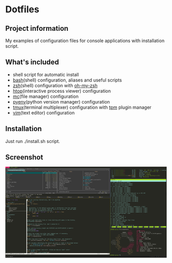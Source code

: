 # Dotfiles
## Project information
My examples of configuration files for console applications with installation script.

## What's included
- shell script for automatic install
- [bash](https://www.gnu.org/software/bash/)(shell) configuration, aliases and useful scripts
- [zsh](http://www.zsh.org/)(shell) configuration with [oh-my-zsh](https://raw.github.com/robbyrussell/oh-my-zsh/master/tools/install.sh)
- [htop](http://hisham.hm/htop/)(interactive process viewer) configuration
- [mc](https://www.midnight-commander.org/)(file manager) configuration
- [pyenv](https://github.com/yyuu/pyenv)(python version manager) configuration
- [tmux](https://tmux.github.io/)(terminal multiplexer) configuration with [tpm](https://github.com/tmux-plugins/tpm) plugin manager
- [vim](http://www.vim.org/)(text editor) configuration

## Installation
Just run ./install.sh script.

## Screenshot
![screenshot](screenshots/tmux.png)
